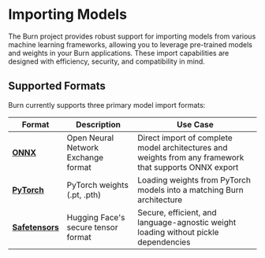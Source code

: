 # Importing Models

The Burn project provides robust support for importing models from various machine learning frameworks, allowing you to leverage pre-trained models and weights in your Burn applications. These import capabilities are designed with efficiency, security, and compatibility in mind.

## Supported Formats

Burn currently supports three primary model import formats:

| Format | Description | Use Case |
|--------|-------------|----------|
| [**ONNX**](./onnx-model.md) | Open Neural Network Exchange format | Direct import of complete model architectures and weights from any framework that supports ONNX export |
| [**PyTorch**](./pytorch-model.md) | PyTorch weights (.pt, .pth) | Loading weights from PyTorch models into a matching Burn architecture |
| [**Safetensors**](./safetensors-model.md) | Hugging Face's secure tensor format | Secure, efficient, and language-agnostic weight loading without pickle dependencies |
